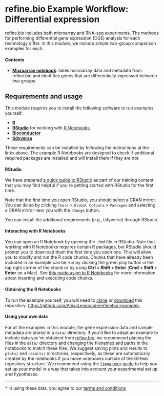 # refine.bio Example Workflow: Differential expression

refine.bio includes both microarray and RNA-seq experiments.
The methods for performing differential gene expression (DGE) analysis for each technology differ.
In this module, we include simple two-group comparison examples for each.

#### Contents

* [**Microarray notebook**](https://alexslemonade.github.io/refinebio-examples/02-microarray/differential-expression/microarray_DGE.nb.html): takes microarray data and metadata from refine.bio and identifies genes that are differentially expressed between two groups.

## Requirements and usage

This module requires you to install the following software to run examples yourself:

* [**R**](https://cran.r-project.org/)
* [**RStudio**](https://www.rstudio.com/products/RStudio/) for working with [R Notebooks](https://bookdown.org/yihui/rmarkdown/notebook.html).
* [**Bioconductor**](https://bioconductor.org/install/)
* [**tidyverse**](https://www.tidyverse.org/)

These requirements can be installed by following the instructions at the links above.
The example R Notebooks are designed to check if additional required packages are installed and will install them if they are not.

#### RStudio

We have prepared [a quick guide to RStudio](https://github.com/AlexsLemonade/training-modules/blob/master/intro_to_R_tidyverse/00-rstudio_guide.md) as part of our training content that you may find helpful if you're getting started with RStudio for the first time.

Note that the first time you open RStudio, you should select a CRAN mirror.
You can do so by clicking `Tools` > `Global Options` > `Packages` and selecting a CRAN mirror near you with the `Change` button.

You can install the additional requirements (e.g., tidyverse) through RStudio.

#### Interacting with R Notebooks

You can open an R Notebook by opening the `.Rmd` file in RStudio.
Note that working with R Notebooks requires certain R packages, but RStudio should prompt you to download them the first time you open one.
This will allow you to modify and run the R code chunks.
Chunks that have already been included in an example can be run by clicking the green play button in the top right corner of the chunk or by using **Ctrl + Shift + Enter** (**Cmd + Shift + Enter** on a Mac).
See [this guide using to R Notebooks](https://bookdown.org/yihui/rmarkdown/notebook.html#using-notebooks) for more information about inserting and executing code chunks.

#### Obtaining the R Notebooks

To run the example yourself, you will need to [clone](https://help.github.com/articles/cloning-a-repository/) or [download](https://stackoverflow.com/a/6466993) this repository: https://github.com/AlexsLemonade/refinebio-examples

#### Using your own data

For all the examples in this module, the gene expression data and sample metadata are stored in a `data/` directory.
If you'd like to adapt an example to include data you've obtained from [refine.bio](https://www.refine.bio/), we recommend placing the files in the `data/` directory and changing the filenames and paths in the notebooks to match these files.
We suggest saving plots and results to `plots/` and `results/` directories, respectively, as these are automatically created by the notebooks if you move notebooks outside of the GitHub repository structure.
We recommend using the [`limma` user guide](https://www.bioconductor.org/packages/devel/bioc/vignettes/limma/inst/doc/usersguide.pdf)
to help you set up your model in a way that takes into account your experimental
set up and hypotheses.

***
\* In using these data, you agree to our [terms and conditions](https://www.refine.bio/terms)
